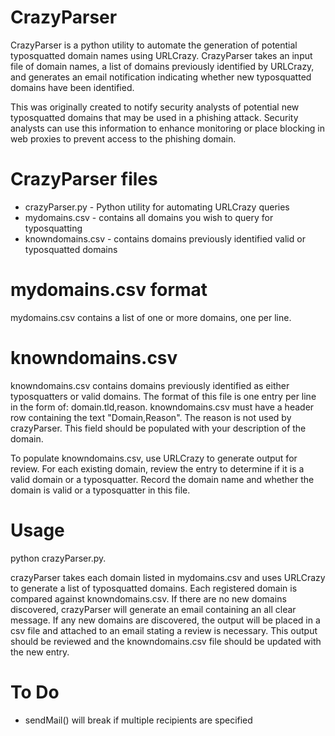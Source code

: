 # CrazyParser
CrazyParser is a python utility to automate the generation of potential typosquatted domain names using URLCrazy. CrazyParser takes an input file of domain names, a list of domains previously identified by URLCrazy, and generates an email notification indicating whether new typosquatted domains have been identified.  

This was originally created to notify security analysts of potential new typosquatted domains that may be used in a phishing attack.  Security analysts can use this information to enhance monitoring or place blocking in web proxies to prevent access to the phishing domain.

# CrazyParser files
 - crazyParser.py - Python utility for automating URLCrazy queries
 - mydomains.csv - contains all domains you wish to query for typosquatting
 - knowndomains.csv - contains domains previously identified valid or typosquatted domains

# mydomains.csv format
mydomains.csv contains a list of one or more domains, one per line.

# knowndomains.csv
knowndomains.csv contains domains previously identified as either typosquatters or valid domains. The format of this file is one entry per line in the form of: domain.tld,reason.  knowndomains.csv must have a header row containing the text "Domain,Reason".  The reason is not used by crazyParser.  This field should be populated with your description of the domain.

To populate knowndomains.csv, use URLCrazy to generate output for review.  For each existing domain, review the entry to determine if it is a valid domain or a typosquatter.  Record the domain name and whether the domain is valid or a typosquatter in this file.

# Usage
python crazyParser.py.

crazyParser takes each domain listed in mydomains.csv and uses URLCrazy to generate a list of typosquatted domains.  Each registered domain is compared against knowndomains.csv.  If there are no new domains discovered, crazyParser will generate an email containing an all clear message.  If any new domains are discovered, the output will be placed in a csv file and attached to an email stating a review is necessary.  This output should be reviewed and the knowndomains.csv file should be updated with the new entry.

# To Do
- sendMail() will break if multiple recipients are specified
